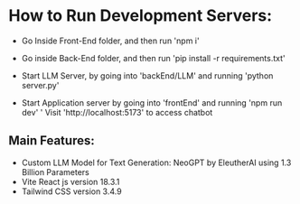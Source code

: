 # How to Run Development Servers:
- Go Inside Front-End folder, and then run 'npm i'
- Go inside Back-End folder, and then run 'pip install -r requirements.txt'

- Start LLM Server, by going into 'backEnd/LLM' and running 'python server.py'
- Start Application server by going into 'frontEnd' and running 'npm run dev'
' Visit 'http://localhost:5173' to access chatbot

## Main Features:
- Custom LLM Model for Text Generation: NeoGPT by EleutherAI using 1.3 Billion Parameters
- Vite React js version 18.3.1 
- Tailwind CSS version 3.4.9